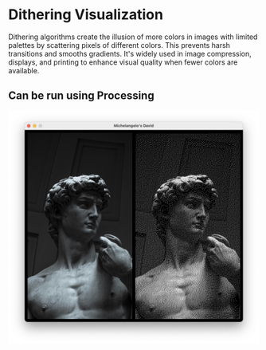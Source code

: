 # Dithering Visualization
Dithering algorithms create the illusion of more colors in images with limited palettes by scattering pixels of different colors. This prevents harsh transitions and smooths gradients. It's widely used in image compression, displays, and printing to enhance visual quality when fewer colors are available.
## Can be run using Processing
![alt text](https://github.com/laerttt/ditheringVisualization/blob/main/result.png)

